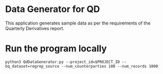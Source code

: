 # Data Generator for QD
This application generates sample data as per the requirements of the Quarterly Derivatives report.

# Run the program locally
```
python3 QdDataGenerator.py --project_id=$PROJECT_ID --bq_dataset=regrep_source --num_counterparties 100 --num_records 1000

```
